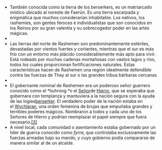 - También conocida como la tierra de los berserkers, es un matriarcado místico ubicado al noreste de Faerûn. Es una tierra escarpada y enigmática que muchos considerarían inhabitable. Los nativos, los rashemíes, son gentes feroces e individualistas que son conocidos en los Reinos por su gran valentía y su sobrecogedor poder en las artes mágicas.
-
- Las tierras del norte de Rashemen son predominantemente estériles, devastadas por vientos fuertes y cortantes, mientras que el sur es más frío con un entorno más plácido considerablemente más apto para vivir. Está rodeado por muchas cadenas montañosas con vastos lagos y ríos, todos los cuales proporcionan fortificaciones naturales. Estas características hacen de Rashemen una región idealmente defendible contra las fuerzas de Thay al sur o las grandes tribus bárbaras cercanas
-
- El gobernante nominal de Rashemen era un poderoso señor guerrero conocido como el *huhrong *o el [Señor](https://forgottenrealms.fandom.com/wiki/Iron_Lord)de [Hierro](https://forgottenrealms.fandom.com/wiki/Iron_Lord), que se esperaba que gobernara con templanza y mantuviera a la nación segura con la ayuda de las logias[berserker](https://forgottenrealms.fandom.com/wiki/Rashemaar_berserkers). El verdadero poder de la nación estaba en el [Wychlaran](https://forgottenrealms.fandom.com/wiki/Wychlaran), una orden femenina de brujas que empuñaba grandes y terribles poderes mágicos. Nombraron a todos y cada uno de los Señores de Hierro y podrían reemplazar el papel siempre que fuera necesario.[[3]](https://forgottenrealms.fandom.com/wiki/Rashemen#cite_note-FRCS3e-p203-3)
- A nivel local, cada comunidad o asentamiento estaba gobernado por un líder de guerra conocido como *fyrra*, que controlaba exclusivamente las fuerzas armadas bajo su mando, y cuyo gobierno podía compararse de manera similar al de un alcalde.